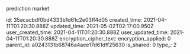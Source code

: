 prediction market

id: 35acacbdf0bd4333b1d61c2e03ff4d05
created_time: 2021-04-11T01:20:30.888Z
updated_time: 2021-05-02T02:17:00.950Z
user_created_time: 2021-04-11T01:20:30.888Z
user_updated_time: 2021-04-11T01:20:30.888Z
encryption_cipher_text: 
encryption_applied: 0
parent_id: a0243131b68746a4aee17d61dff25630
is_shared: 0
type_: 2